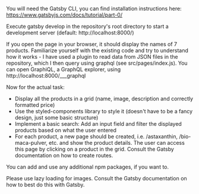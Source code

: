 You will need the Gatsby CLI, you can find installation instructions here: https://www.gatsbyjs.com/docs/tutorial/part-0/

Execute gatsby develop in the repository's root directory to start a development server (default: http://localhost:8000/)

If you open the page in your browser, it should display the names of 7 products. Familiarize yourself with the existing code and try to understand how it works - I have used a plugin to read data from JSON files in the repository, which I then query using graphql (see src/pages/index.js). You can open GraphiQL, a GraphQL explorer, using http://localhost:8000/\_\_\_graphql

Now for the actual task:

- Display all the products in a grid (name, image, description and correctly formatted price)
- Use the styled-components library to style it (doesn't have to be a fancy design, just some basic structure)
- Implement a basic search: Add an input field and filter the displayed products based on what the user entered
- For each product, a new page should be created, i.e. /astaxanthin, /bio-maca-pulver, etc. and show the product details. The user can access this page by clicking on a product in the grid. Consult the Gatsby documentation on how to create routes.

You can add and use any additional npm packages, if you want to.

Please use lazy loading for images. Consult the Gatsby documentation on how to best do this with Gatsby.
